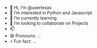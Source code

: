 - 👋 Hi, I’m @usertexas
- 👀 I’m interested in Python and Javascript
- 🌱 I’m currently learning
- 💞️ I’m looking to collaborate on Projects
- 📫 
- 😄 Pronouns: ...
- ⚡ Fun fact: ...

<!---
usertexas/usertexas is a ✨ special ✨ repository because its `README.md` (this file) appears on your GitHub profile.
You can click the Preview link to take a look at your changes.
--->
